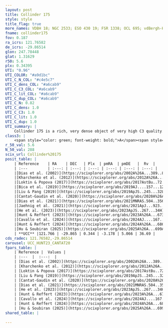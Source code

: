 ```yaml
---
layout: post
title: Collinder 175
style: style
title_flag: true
more_names: VDBH 18; NGC 2533; ESO 430 19; FSR 1338; OCL 695; vdBergh-Hagen 18; MWSC 1432; FoF 387
fname: collinder175
fov: 0.187
ra_icrs: 121.76582
de_icrs: -29.86514
glon: 247.78448
glat: 1.31629
r50: 5.6
plx: 0.34395
UTI: "0.96"
UTI_COLOR: "#a9d1bc"
UTI_C_N_COL: "#c4e5c7"
UTI_C_dens_COL: "#a6cab9"
UTI_C_C3_COL: "#a6cab9"
UTI_C_lit_COL: "#a6cab9"
UTI_C_dup_COL: "#a6cab9"
UTI_C_N: 0.82
UTI_C_dens: 1.0
UTI_C_C3: 1.0
UTI_C_lit: 1.0
UTI_C_dup: 1.0
UTI_summary: |
    Collinder 175 is a rich, very dense object of very high C3 quality. It is very well-studied in the literature.
class3: |
    <span style="color: green; font-weight: bold;">A</span><span style="color: green; font-weight: bold;">A</span>
r_50_val: 5.6
N_50_val: 288
scix_url: Collinder%20175
posit_table: |
    | Reference    | RA    | DEC   | Plx  | pmRA  | pmDE   |  Rv  |
    | :---         | :---: | :---: | :---: | :---: | :---: | :---: |
    |[Dias et al. (2002)](https://scixplorer.org/abs/2002A%26A...389..871D) | 121.767 | -29.883 | -- | -1.62 | 2.02 | 35.22 |
    |[Kharchenko et al. (2012)](https://scixplorer.org/abs/2012A%26A...543A.156K) | 121.778 | -29.88 | -- | -0.76 | 2.38 | -- |
    |[Loktin & Popova (2017)](https://scixplorer.org/abs/2017AstBu..72..257L) | 121.77 | -29.883 | -- | -0.76 | 2.38 | 35.2 |
    |[Bica et al. (2019)](https://scixplorer.org/abs/2019AJ....157...12B) | 121.757 | -29.889 | -- | -- | -- | -- |
    |[Liu & Pang (2019)](https://scixplorer.org/abs/2019ApJS..245...32L) | 121.758 | -29.869 | 0.322 | -3.214 | 5.011 | -- |
    |[Cantat-Gaudin et al. (2020)](https://scixplorer.org/abs/2020A%26A...640A...1C) | 121.773 | -29.872 | 0.329 | -3.189 | 5.041 | -- |
    |[Dias et al. (2021)](https://scixplorer.org/abs/2021MNRAS.504..356D) | 121.769 | -29.876 | 0.334 | -3.178 | 5.039 | 34.631 |
    |[Jaehnig et al. (2021)](https://scixplorer.org/abs/2021ApJ...923..129J) | 121.772 | -29.869 | 0.352 | -3.188 | 5.055 | -- |
    |[He et al. (2023)](https://scixplorer.org/abs/2023ApJS..267...34H) | 121.77 | -29.892 | 0.161 | -1.618 | 2.58 | 107.32 |
    |[Hunt & Reffert (2023)](https://scixplorer.org/abs/2023A%26A...673A.114H) | 121.769 | -29.86 | 0.35 | -3.185 | 5.074 | 40.576 |
    |[Cavallo et al. (2024)](https://scixplorer.org/abs/2024AJ....167...12C) | 121.766 | -29.869 | 0.347 | -- | -- | -- |
    |[Hunt & Reffert (2024)](https://scixplorer.org/abs/2024A%26A...686A..42H) | 121.769 | -29.86 | 0.35 | -3.185 | 5.074 | 40.576 |
    |[Hu & Soubiran (2025)](https://scixplorer.org/abs/2025A%26A...699A.246H) | 121.766 | -29.869 | -- | -- | -- | -- |
    | **UCC** |121.766 | -29.865 | 0.344 | -3.178 | 5.066 | 36.69 | 
cds_radec: 121.76582,-29.86514
carousel: UCC_HUNT23_CANTAT20
fpars_table: |
    | Reference |  Values |
    | :---  |  :---:  |
    | [Dias et al. (2002)](https://scixplorer.org/abs/2002A%26A...389..871D) | `E(B-V)=0.14, Dist=1700.0, Age=8.84` |
    | [Kharchenko et al. (2012)](https://scixplorer.org/abs/2012A%26A...543A.156K) | `e_bv=0.458, distance=2955, log_age=8.365` |
    | [Loktin & Popova (2017)](https://scixplorer.org/abs/2017AstBu..72..257L) | `E(B-V)=0.047, Dmod=12.644, logt=8.876` |
    | [Liu & Pang (2019)](https://scixplorer.org/abs/2019ApJS..245...32L) | `Age=1.23, Z=-0.5` |
    | [Cantat-Gaudin et al. (2020)](https://scixplorer.org/abs/2020A%26A...640A...1C) | `AVNN=0.9, DMNN=12.1, AgeNN=9.02` |
    | [Dias et al. (2021)](https://scixplorer.org/abs/2021MNRAS.504..356D) | `Av=1.307, Dist=2613, logage=8.871, [Fe/H]=-0.103` |
    | [He et al. (2023)](https://scixplorer.org/abs/2023ApJS..267...34H) | `A0=1.5, m-M=14.2, logA=8.7` |
    | [Hunt & Reffert (2023)](https://scixplorer.org/abs/2023A%26A...673A.114H) | `AV50=0.828, diffAV50=1.101, MOD50=12.042, logAge50=8.863` |
    | [Cavallo et al. (2024)](https://scixplorer.org/abs/2024AJ....167...12C) | `AV50=1.34, dMod50=11.99, logAge50=8.75, [Fe/H]50=-0.04` |
    | [Hunt & Reffert (2024)](https://scixplorer.org/abs/2024A%26A...686A..42H) | `MassJ=1387.81` |
    | [Hu & Soubiran (2025)](https://scixplorer.org/abs/2025A%26A...699A.246H) | `MA22=-0.15, MA23f=-0.37, MA23g=-0.18, MZ23=-0.41, MK24=-0.31, MF24=-0.26` |
shared_table: |
    
---
```

